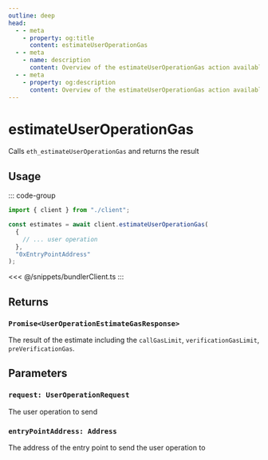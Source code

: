 ```yaml
---
outline: deep
head:
  - - meta
    - property: og:title
      content: estimateUserOperationGas
  - - meta
    - name: description
      content: Overview of the estimateUserOperationGas action available on the BundlerClient
  - - meta
    - property: og:description
      content: Overview of the estimateUserOperationGas action available on the BundlerClient
---
```


# estimateUserOperationGas

Calls `eth_estimateUserOperationGas` and returns the result

## Usage

::: code-group

```ts [example.ts]
import { client } from "./client";

const estimates = await client.estimateUserOperationGas(
  {
    // ... user operation
  },
  "0xEntryPointAddress"
);
```

<<< @/snippets/bundlerClient.ts
:::

## Returns

### `Promise<UserOperationEstimateGasResponse>`

The result of the estimate including the `callGasLimit`, `verificationGasLimit`, `preVerificationGas`.

## Parameters

### `request: UserOperationRequest`

The user operation to send

### `entryPointAddress: Address`

The address of the entry point to send the user operation to
